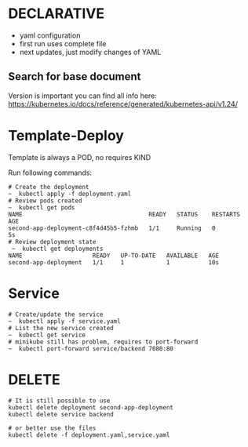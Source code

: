 # DECLARATIVE

* yaml configuration
* first run uses complete file
* next updates, just modify changes of YAML

## Search for base document
Version is important
you can find all info here: https://kubernetes.io/docs/reference/generated/kubernetes-api/v1.24/

# Template-Deploy
Template is always a POD, no requires KIND

Run following commands:
```
# Create the deployment
~  kubectl apply -f deployment.yaml
# Review pods created
~  kubectl get pods
NAME                                    READY   STATUS    RESTARTS   AGE
second-app-deployment-c8f4d45b5-fzhmb   1/1     Running   0          5s
# Review deployment state
 ~  kubectl get deployments
NAME                    READY   UP-TO-DATE   AVAILABLE   AGE
second-app-deployment   1/1     1            1           10s
```
# Service
```
# Create/update the service
~  kubectl apply -f service.yaml
# List the new service created
~  kubectl get service
# minikube still has problem, requires to port-forward
~  kubectl port-forward service/backend 7080:80
```

# DELETE
```
# It is still possible to use
kubectl delete deployment second-app-deployment
kubectl delete service backend

# or better use the files
kubectl delete -f deployment.yaml,service.yaml
```